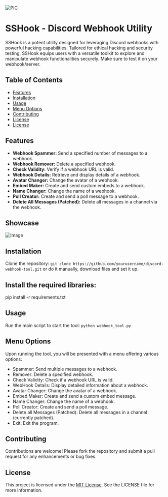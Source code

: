![PIC](https://github.com/SavJas/SSHook-Utility/assets/86425637/af103826-b676-42c3-9591-3ac9115cd99c)



# SSHook - Discord Webhook Utility

SSHook is a potent utility designed for leveraging Discord webhooks with powerful hacking capabilities. Tailored for ethical hacking and security testing, SSHook equips users with a versatile toolkit to explore and manipulate webhook functionalities securely. Make sure to test it on your webhook/server.

## Table of Contents
- [Features](#features)
- [Installation](#installation)
- [Usage](#usage)
- [Menu Options](#menu-options)
- [Contributing](#contributing)
- [License](#license)
- [License](#images)

## Features
- **Webhook Spammer:** Send a specified number of messages to a webhook.
- **Webhook Remover:** Delete a specified webhook.
- **Check Validity:** Verify if a webhook URL is valid.
- **Webhook Details:** Retrieve and display details of a webhook.
- **Avatar Changer:** Change the avatar of a webhook.
- **Embed Maker:** Create and send custom embeds to a webhook.
- **Name Changer:** Change the name of a webhook.
- **Poll Creator:** Create and send a poll message to a webhook.
- **Delete All Messages (Patched):** Delete all messages in a channel via the webhook.


## Showcase

![image](https://github.com/SavJas/SSHook-Utility/assets/86425637/9c563937-b2ae-4670-a241-76063ada76db)

    
## Installation
Clone the repository: 
```git clone https://github.com/yourusername/discord-webhook-tool.git```
or do it manually, download files and set it up.

## Install the required libraries:
pip install -r requirements.txt

## Usage
Run the main script to start the tool:
```python webhook_tool.py```

## Menu Options
Upon running the tool, you will be presented with a menu offering various options:
- Spammer: Send multiple messages to a webhook.
- Remover: Delete a specified webhook.
- Check Validity: Check if a webhook URL is valid.
- WebHook Details: Display detailed information about a webhook.
- Avatar Changer: Change the avatar of a webhook.
- Embed Maker: Create and send a custom embed message.
- Name Changer: Change the name of a webhook.
- Poll Creator: Create and send a poll message.
- Delete all Messages (Patched): Delete all messages in a channel (currently patched).
- Exit: Exit the program.

## Contributing
Contributions are welcome! Please fork the repository and submit a pull request for any enhancements or bug fixes.

## License
This project is licensed under the [MIT License](https://github.com/SavJas/LysHook-Utility/blob/main/LICENSE). See the LICENSE file for more information.

